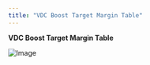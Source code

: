 ```yaml
---
title: "VDC Boost Target Margin Table"
---
```


**VDC Boost Target Margin Table**&nbsp;


![Image](</lib/AAAA65.jpg>)
